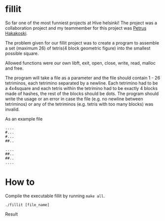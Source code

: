 # fillit

So far one of the most funniest projects at Hive helsinki! The project was a collaboration project and my teammember for this project was [Petrus Hakakoski](https://github.com/RandommUser).

The problem given for our fillit project was to create a program to assemble a set (maximum 26) of tetris(4 block geometric figure) into the smallest possible square.

Allowed functions were our own libft, exit, open, close, write, read, malloc and free.

The program will take a file as a parameter and the file should contain 1 - 26 tetriminos, each tetrimino separated by a newline. Each tetrimino had to be a 4x4square and each tetris within the tetrimino had to be exactly 4 blocks made of hashes, the rest of the blocks should be dots. 
The program should write the usage or an error in case the file (e.g. no newline between tetriminos) or any of the tetriminos (e.g. tetris with too many blocks) was invalid.

As an example file
```
....
#...
#...
##..

....
##..
##..
....
```

# How to
Compile the executable fillit by running ```make all```.

```
./fillit [file_name]
```
Result

